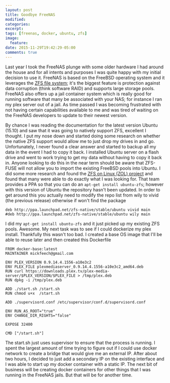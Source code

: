 ```yaml
---
layout: post
title: Goodbye FreeNAS
modified:
categories: 
excerpt:
tags: [freenas, docker, ubuntu, zfs]
image:
  feature:
date: 2015-11-29T19:42:29-05:00
comments: true
---
```


Last year I took the FreeNAS plunge with some older hardware I had around the house and for all intents and purposes I was quite happy with my initial decision to use it.  FreeNAS is based on the FreeBSD operating system and it leverages the [ZFS file system](https://en.wikipedia.org/wiki/ZFS); it's the biggest feature is protection against data corruption (think software RAID) and supports large storage pools.  FreeNAS also offers up a jail container system which is really good for running software that many be associated with your NAS; for instance I ran my plex server out of a jail.  As time passed I was becoming frustrated with not having certain capabilities available to me and was tired of waiting on the FreeNAS developers to update to their newest version.  

By chance I was reading the documentation for the latest version Ubuntu (15.10) and saw that it was going to natively support ZFS, excellent I thought.  I put my nose down and started doing some research on whether the native ZFS support would allow me to just drop my drives in and go.  Unfortunately, I never found a clear answer and started to backup all my data in the event I had to copy it back.  I installed Ubuntu server on a flash drive and went to work trying to get my data without having to copy it back in.  Anyone looking to do this in the near term should be aware that ZFS-FUSE will not allow you to import the existing FreeBSD pools into Ubuntu.  I did some more research and found the [ZFS on Linux (ZOL) project](http://zfsonlinux.org/) and found that many were able to do exactly what I was looking for.  That team provides a PPA so that you can do an ``apt-get install ubuntu-zfs``; however with this version of Ubuntu the repository hasn't been updated.  In order to get around this you actually need to modify the repo list from wily to vivid (the previous release) otherwise if won't find the package

~~~
deb http://ppa.launchpad.net/zfs-native/stable/ubuntu vivid main
#deb http://ppa.launchpad.net/zfs-native/stable/ubuntu wily main
~~~

I did my ``apt-get install ubuntu-zfs`` and it just picked up my existing ZFS pools.  Awesome. My next task was to see if I could dockerize my plex install.  Thankfully this wasn't too bad.  I created a base OS image that I'll be able to reuse later and then created this Dockerfile

~~~
FROM docker-base:latest
MAINTAINER mickfeech@gmail.com

ENV PLEX_VERSION 0.9.14.4.1556-a10e3c2
ENV PLEX_FILE plexmediaserver_0.9.14.4.1556-a10e3c2_amd64.deb
RUN curl https://downloads.plex.tv/plex-media-server/$PLEX_VERSION/$PLEX_FILE > /tmp/plex.deb
RUN dpkg -i /tmp/plex.deb

ADD ./start.sh /start.sh
RUN chmod u+x  /start.sh

ADD ./supervisord.conf /etc/supervisor/conf.d/supervisord.conf

ENV RUN_AS_ROOT="true"
ENV CHANGE_DIR_RIGHTS="false"

EXPOSE 32400

CMD ["/start.sh"]
~~~

The start.sh just uses supervisor to ensure that the process is running.  I spent the largest amount of time trying to figure out if I could use docker network to create a bridge that would give me an external IP.  After about two hours, I decided to just add a secondary IP on the existing interface and I was able to start up my docker container with a static IP.  The next bit of business will be creating docker containers for other things that I was running in the FreeNAS jails.  But that will be for another time. 
